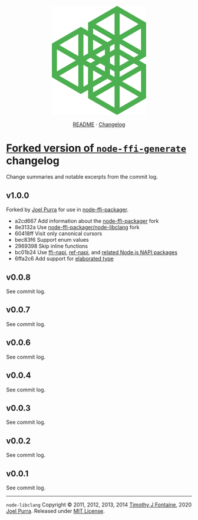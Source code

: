 <p align="center">
  <a href="https://github.com/node-ffi-packager"><img src="https://raw.githubusercontent.com/node-ffi-packager/resources/master/logotype/node-ffi-packager.svg?sanitize=true" alt="node-ffi-packager logotype, impossible cubes in green" width="256" border="0" /></a>
</p>

<p align="center">
  <a href="https://github.com/node-ffi-packager/node-ffi-generate">README</a> &middot; <a href="./CHANGELOG.md">Changelog</a>
</p>

# [Forked version of `node-ffi-generate`](https://github.com/node-ffi-packager/node-node-ffi-generate) changelog

Change summaries and notable excerpts from the commit log.

## v1.0.0

Forked by [Joel Purra](https://joelpurra.com/) for use in [node-ffi-packager](https://github.com/node-ffi-packager).

- a2cd667 Add information about the [node-ffi-packager](https://github.com/node-ffi-packager) fork
- 8e3132a Use [node-ffi-packager/node-libclang](https://github.com/node-ffi-packager/node-libclang) fork
- 60418ff Visit only canonical cursors
- bec83f6 Support enum values
- 2969398 Skip inline functions
- bc01b24 Use [ffi-napi](https://github.com/node-ffi-napi/node-ffi-napi), [ref-napi](https://github.com/node-ffi-napi/ref-napi), and [related Node.js NAPI packages](https://github.com/node-ffi-napi)
- 6ffa2c6 Add support for [elaborated type](https://clang.llvm.org/doxygen/classclang_1_1ElaboratedType.html)

## v0.0.8

See commit log.

## v0.0.7

See commit log.

## v0.0.6

See commit log.

## v0.0.4

See commit log.

## v0.0.3

See commit log.

## v0.0.2

See commit log.

## v0.0.1

See commit log.

---

`node-libclang` Copyright &copy; 2011, 2012, 2013, 2014 [Timothy J Fontaine](https://github.com/tjfontaine), 2020 [Joel Purra](https://joelpurra.com/). Released under [MIT License](https://opensource.org/licenses/MIT).
